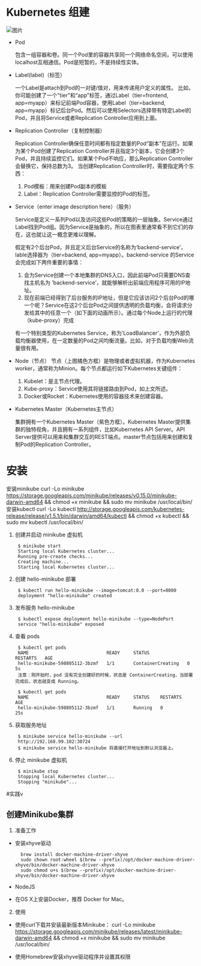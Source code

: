 # Kubernetes 组建
![图片](http://dockone.io/uploads/article/20151230/d56441427680948fb56a00af57bda690.png)
- Pod

    包含一组容器和卷。同一个Pod里的容器共享同一个网络命名空间，可以使用localhost互相通信。Pod是短暂的，不是持续性实体。

- Label(label)（标签）

    一个Label是attach到Pod的一对键/值对，用来传递用户定义的属性。
    比如，你可能创建了一个"tier"和“app”标签，通过Label（tier=frontend, app=myapp）来标记前端Pod容器，使用Label（tier=backend, app=myapp）标记后台Pod。然后可以使用Selectors选择带有特定Label的Pod，并且将Service或者Replication Controller应用到上面。

- Replication Controller（复制控制器）

    Replication Controller确保任意时间都有指定数量的Pod“副本”在运行。如果为某个Pod创建了Replication Controller并且指定3个副本，它会创建3个Pod，并且持续监控它们。如果某个Pod不响应，那么Replication Controller会替换它，保持总数为3。
    当创建Replication Controller时，需要指定两个东西：
    1. Pod模板：用来创建Pod副本的模板
    2. Label：Replication Controller需要监控的Pod的标签。

- Service（enter image description here）（服务）

    Service是定义一系列Pod以及访问这些Pod的策略的一层抽象。Service通过Label找到Pod组。因为Service是抽象的，所以在图表里通常看不到它们的存在，这也就让这一概念更难以理解。

    假定有2个后台Pod，并且定义后台Service的名称为‘backend-service’，lable选择器为（tier=backend, app=myapp）。backend-service 的Service会完成如下两件重要的事情：
    1. 会为Service创建一个本地集群的DNS入口，因此前端Pod只需要DNS查找主机名为 ‘backend-service’，就能够解析出前端应用程序可用的IP地址。
    2. 现在前端已经得到了后台服务的IP地址，但是它应该访问2个后台Pod的哪一个呢？Service在这2个后台Pod之间提供透明的负载均衡，会将请求分发给其中的任意一个（如下面的动画所示）。通过每个Node上运行的代理（kube-proxy）完成

    有一个特别类型的Kubernetes Service，称为'LoadBalancer'，作为外部负载均衡器使用，在一定数量的Pod之间均衡流量。比如，对于负载均衡Web流量很有用。

- Node（节点）
    节点（上图橘色方框）是物理或者虚拟机器，作为Kubernetes worker，通常称为Minion。每个节点都运行如下Kubernetes关键组件：
    1. Kubelet：是主节点代理。
    2. Kube-proxy：Service使用其将链接路由到Pod，如上文所述。
    3. Docker或Rocket：Kubernetes使用的容器技术来创建容器。

- Kubernetes Master（Kubernetes主节点）   

    集群拥有一个Kubernetes Master（紫色方框）。Kubernetes Master提供集群的独特视角，并且拥有一系列组件，比如Kubernetes API Server。API Server提供可以用来和集群交互的REST端点。master节点包括用来创建和复制Pod的Replication Controller。



# 安装
安装minikube
curl -Lo minikube https://storage.googleapis.com/minikube/releases/v0.15.0/minikube-darwin-amd64 && chmod +x minikube && sudo mv minikube /usr/local/bin/
安装kubectl
curl -Lo kubectl http://storage.googleapis.com/kubernetes-release/release/v1.5.1/bin/darwin/amd64/kubectl && chmod +x kubectl && sudo mv kubectl /usr/local/bin/

1. 创建并启动 minikube 虚拟机

        $ minikube start
        Starting local Kubernetes cluster...
        Running pre-create checks...
        Creating machine...
        Starting local Kubernetes cluster...

2. 创建 hello-minikube 部署

        $ kubectl run hello-minikube --image=tomcat:8.0 --port=8080
        deployment "hello-minikube" created

3. 发布服务 hello-minikube

        $ kubectl expose deployment hello-minikube --type=NodePort
        service "hello-minikube" exposed

4. 查看 pods

        $ kubectl get pods
        NAME                             READY     STATUS              RESTARTS   AGE
        hello-minikube-598805112-3bzmf   1/1       ContainerCreating   0          5s
        注意：刚开始时，pod 没有完全创建好的时候，状态是 ContainerCreating，当部署完成后，状态就变成 Running。

        $ kubectl get pods
        NAME                             READY     STATUS    RESTARTS   AGE
        hello-minikube-598805112-3bzmf   1/1       Running   0          25s

5. 获取服务地址

        $ minikube service hello-minikube --url
        http://192.168.99.102:30724
        $ minikube service hello-minikube 将直接打开地址到默认浏览器上。

6. 停止 minikube 虚拟机

        $ minikube stop
        Stopping local Kubernetes cluster...
        Stopping "minikube"...


#实践v

## 创建Minikube集群
1. 准备工作
- 安装xhyve驱动

        brew install docker-machine-driver-xhyve
        sudo chown root:wheel $(brew --prefix)/opt/docker-machine-driver-xhyve/bin/docker-machine-driver-xhyve
        sudo chmod u+s $(brew --prefix)/opt/docker-machine-driver-xhyve/bin/docker-machine-driver-xhyve

- NodeJS
- 在OS X上安装Docker，推荐 Docker for Mac。

2. 使用
- 使用curl下载并安装最新版本Minikube：
curl -Lo minikube https://storage.googleapis.com/minikube/releases/latest/minikube-darwin-amd64 && chmod +x minikube && sudo mv minikube /usr/local/bin/

- 使用Homebrew安装xhyve驱动程序并设置其权限